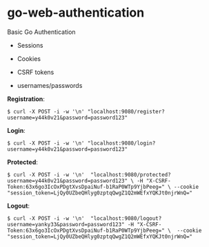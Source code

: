 # go-web-authentication
Basic Go Authentication

 * Sessions

 * Cookies

 * CSRF tokens

 * usernames/passwords
  
**Registration**: 

`$ curl -X POST -i -w '\n' "localhost:9080/register?username=y44k0v21&password=password123"`

**Login**: 

`$ curl -X POST -i -w '\n' "localhost:9080/login?username=y44k0v21&password=password123"`

**Protected**:

`$ curl -X POST -i -w '\n'  "localhost:9080/protected?username=y44k0v21&password=password123" \ -H "X-CSRF-Token:63x6go3IcOxPDgtXvsDpaiNuf-b1RaP0WTp9YjbPeeg=" \
--cookie "session_token=LjQy0UZbeQHlyg0zptqQwgZ1Q2mWEfxYQKJt0njrWnQ="`

**Logout**:

`$ curl -X POST -i -w '\n'  "localhost:9080/logout?username=yanky33&password=password123" -H "X-CSRF-Token:63x6go3IcOxPDgtXvsDpaiNuf-b1RaP0WTp9YjbPeeg=" \ 
--cookie "session_token=LjQy0UZbeQHlyg0zptqQwgZ1Q2mWEfxYQKJt0njrWnQ="`